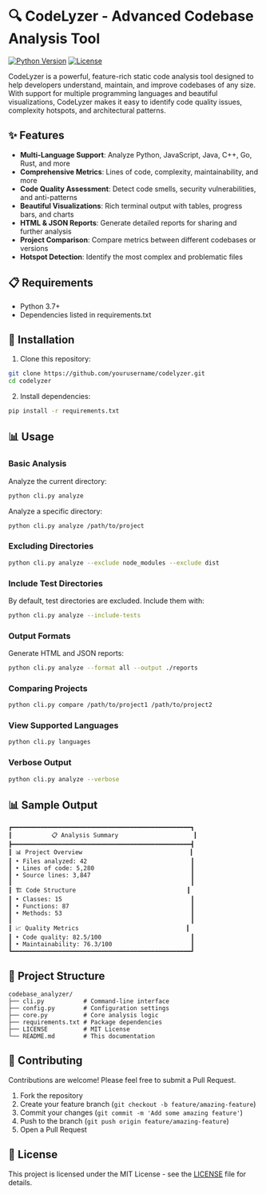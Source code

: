 # 🔍 CodeLyzer - Advanced Codebase Analysis Tool

[![Python Version](https://img.shields.io/badge/python-3.7%2B-blue.svg)](https://www.python.org/downloads/)
[![License](https://img.shields.io/badge/license-MIT-green.svg)](LICENSE)

CodeLyzer is a powerful, feature-rich static code analysis tool designed to help developers understand, maintain, and improve codebases of any size. With support for multiple programming languages and beautiful visualizations, CodeLyzer makes it easy to identify code quality issues, complexity hotspots, and architectural patterns.

## ✨ Features

- **Multi-Language Support**: Analyze Python, JavaScript, Java, C++, Go, Rust, and more
- **Comprehensive Metrics**: Lines of code, complexity, maintainability, and more
- **Code Quality Assessment**: Detect code smells, security vulnerabilities, and anti-patterns
- **Beautiful Visualizations**: Rich terminal output with tables, progress bars, and charts
- **HTML & JSON Reports**: Generate detailed reports for sharing and further analysis
- **Project Comparison**: Compare metrics between different codebases or versions
- **Hotspot Detection**: Identify the most complex and problematic files

## 📋 Requirements

- Python 3.7+
- Dependencies listed in requirements.txt

## 🚀 Installation

1. Clone this repository:

```bash
git clone https://github.com/yourusername/codelyzer.git
cd codelyzer
```

2. Install dependencies:

```bash
pip install -r requirements.txt
```

## 📊 Usage

### Basic Analysis

Analyze the current directory:

```bash
python cli.py analyze
```

Analyze a specific directory:

```bash
python cli.py analyze /path/to/project
```

### Excluding Directories

```bash
python cli.py analyze --exclude node_modules --exclude dist
```

### Include Test Directories

By default, test directories are excluded. Include them with:

```bash
python cli.py analyze --include-tests
```

### Output Formats

Generate HTML and JSON reports:

```bash
python cli.py analyze --format all --output ./reports
```

### Comparing Projects

```bash
python cli.py compare /path/to/project1 /path/to/project2
```

### View Supported Languages

```bash
python cli.py languages
```

### Verbose Output

```bash
python cli.py analyze --verbose
```

## 📊 Sample Output

```
┏━━━━━━━━━━━━━━━━━━━━━━━━━━━━━━━━━━━━━━━━━━━━━━━━━━┓
┃           📋 Analysis Summary                     ┃
┣━━━━━━━━━━━━━━━━━━━━━━━━━━━━━━━━━━━━━━━━━━━━━━━━━━┫
┃ 📊 Project Overview                              ┃
┃ • Files analyzed: 42                             ┃
┃ • Lines of code: 5,280                           ┃
┃ • Source lines: 3,847                            ┃
┃                                                  ┃
┃ 🏗️ Code Structure                               ┃
┃ • Classes: 15                                    ┃
┃ • Functions: 87                                  ┃
┃ • Methods: 53                                    ┃
┃                                                  ┃
┃ 📈 Quality Metrics                              ┃
┃ • Code quality: 82.5/100                         ┃
┃ • Maintainability: 76.3/100                      ┃
┗━━━━━━━━━━━━━━━━━━━━━━━━━━━━━━━━━━━━━━━━━━━━━━━━━━┛
```

## 📁 Project Structure

```
codebase_analyzer/
├── cli.py           # Command-line interface
├── config.py        # Configuration settings
├── core.py          # Core analysis logic
├── requirements.txt # Package dependencies
├── LICENSE          # MIT License
└── README.md        # This documentation
```

## 🤝 Contributing

Contributions are welcome! Please feel free to submit a Pull Request.

1. Fork the repository
2. Create your feature branch (`git checkout -b feature/amazing-feature`)
3. Commit your changes (`git commit -m 'Add some amazing feature'`)
4. Push to the branch (`git push origin feature/amazing-feature`)
5. Open a Pull Request

## 📄 License

This project is licensed under the MIT License - see the [LICENSE](LICENSE) file for details.
